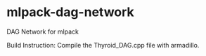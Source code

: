 # mlpack-dag-network
DAG Network for mlpack

Build Instruction:
Compile the Thyroid_DAG.cpp file with armadillo.

